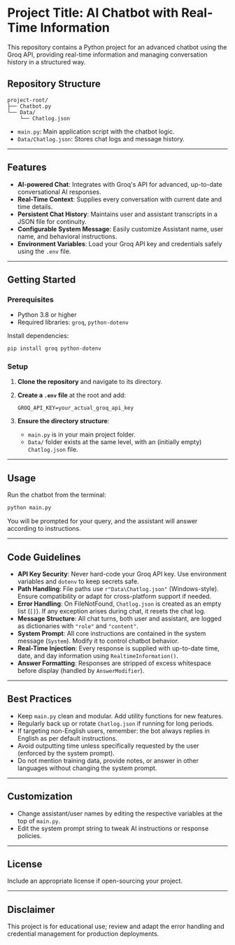 # Project Title: AI Chatbot with Real-Time Information

This repository contains a Python project for an advanced chatbot using the Groq API, providing real-time information and managing conversation history in a structured way.

## Repository Structure

```
project-root/
├── Chatbot.py
└── Data/
    └── Chatlog.json
```

- `main.py`: Main application script with the chatbot logic.
- `Data/Chatlog.json`: Stores chat logs and message history.

***

## Features

- **AI-powered Chat**: Integrates with Groq's API for advanced, up-to-date conversational AI responses.
- **Real-Time Context**: Supplies every conversation with current date and time details.
- **Persistent Chat History**: Maintains user and assistant transcripts in a JSON file for continuity.
- **Configurable System Message**: Easily customize Assistant name, user name, and behavioral instructions.
- **Environment Variables**: Load your Groq API key and credentials safely using the `.env` file.

***

## Getting Started

### Prerequisites

- Python 3.8 or higher
- Required libraries: `groq`, `python-dotenv`

Install dependencies:

```bash
pip install groq python-dotenv
```

### Setup

1. **Clone the repository** and navigate to its directory.

2. **Create a `.env` file** at the root and add:

    ```
    GROQ_API_KEY=your_actual_groq_api_key
    ```

3. **Ensure the directory structure**:

    - `main.py` is in your main project folder.
    - `Data/` folder exists at the same level, with an (initially empty) `Chatlog.json` file.

***

## Usage

Run the chatbot from the terminal:

```bash
python main.py
```

You will be prompted for your query, and the assistant will answer according to instructions.

***

## Code Guidelines

- **API Key Security**: Never hard-code your Groq API key. Use environment variables and `dotenv` to keep secrets safe.
- **Path Handling**: File paths use `r"Data\Chatlog.json"` (Windows-style). Ensure compatibility or adapt for cross-platform support if needed.
- **Error Handling**: On FileNotFound, `Chatlog.json` is created as an empty list (`[]`). If any exception arises during chat, it resets the chat log.
- **Message Structure**: All chat turns, both user and assistant, are logged as dictionaries with `"role"` and `"content"`.
- **System Prompt**: All core instructions are contained in the system message (`System`). Modify it to control chatbot behavior.
- **Real-Time Injection**: Every response is supplied with up-to-date time, date, and day information using `RealtimeInformation()`.
- **Answer Formatting**: Responses are stripped of excess whitespace before display (handled by `AnswerModifier`).

***

## Best Practices

- Keep `main.py` clean and modular. Add utility functions for new features.
- Regularly back up or rotate `Chatlog.json` if running for long periods.
- If targeting non-English users, remember: the bot always replies in English as per default instructions.
- Avoid outputting time unless specifically requested by the user (enforced by the system prompt).
- Do not mention training data, provide notes, or answer in other languages without changing the system prompt.

***

## Customization

- Change assistant/user names by editing the respective variables at the top of `main.py`.
- Edit the system prompt string to tweak AI instructions or response policies.

***

## License

Include an appropriate license if open-sourcing your project.

***

## Disclaimer

This project is for educational use; review and adapt the error handling and credential management for production deployments.
